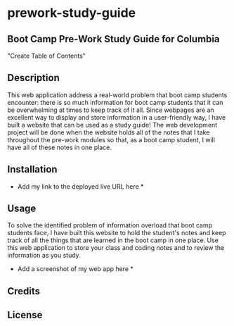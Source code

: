 # prework-study-guide

## Boot Camp Pre-Work Study Guide for Columbia
"Create Table of Contents"

## Description
This web application address a real-world problem that boot camp students encounter: there is so much information for boot camp students that it can be overwhelming at times to keep track of it all. Since webpages are an excellent way to display and store information in a user-friendly way, I have built a website that can be used as a study guide! The web development project will be done when the website holds all of the notes that I take throughout the pre-work modules so that, as a boot camp student, I will have all of these notes in one place.

## Installation
* Add my link to the deployed live URL here *

## Usage
To solve the identified problem of information overload that boot camp students face, I have built this website to hold the student's notes and keep track of all the things that are learned in the boot camp in one place. Use this web application to store your class and coding notes and to review the information as you study.

* Add a screenshot of my web app here *

## Credits
## License 
